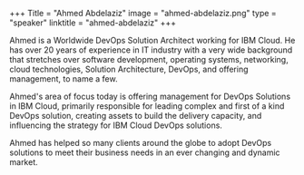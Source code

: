 +++
Title = "Ahmed  Abdelaziz" 
image = "ahmed-abdelaziz.png"
type = "speaker" 
linktitle = "ahmed-abdelaziz" 
+++

Ahmed is a Worldwide DevOps Solution Architect working for IBM Cloud. He has over 20 years of experience in IT industry with a very wide background that stretches over software development, operating systems, networking, cloud technologies, Solution Architecture, DevOps, and offering management, to name a few. 

Ahmed's area of focus today is offering management for DevOps Solutions in IBM Cloud, primarily responsible for leading complex and first of a kind DevOps solution, creating assets to build the delivery capacity, and influencing the strategy for IBM Cloud DevOps solutions. 

Ahmed has helped so many clients around the globe to adopt DevOps solutions to meet their business needs in an ever changing and dynamic market.
